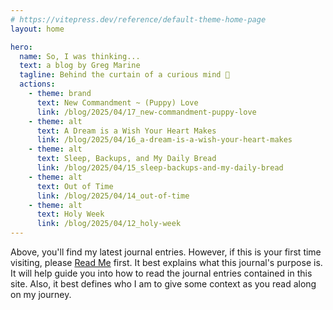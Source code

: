 ```yaml
---
# https://vitepress.dev/reference/default-theme-home-page
layout: home

hero:
  name: So, I was thinking...
  text: a blog by Greg Marine
  tagline: Behind the curtain of a curious mind 🤔
  actions:
    - theme: brand
      text: New Commandment ~ (Puppy) Love
      link: /blog/2025/04/17_new-commandment-puppy-love
    - theme: alt
      text: A Dream is a Wish Your Heart Makes
      link: /blog/2025/04/16_a-dream-is-a-wish-your-heart-makes
    - theme: alt
      text: Sleep, Backups, and My Daily Bread
      link: /blog/2025/04/15_sleep-backups-and-my-daily-bread
    - theme: alt
      text: Out of Time
      link: /blog/2025/04/14_out-of-time
    - theme: alt
      text: Holy Week
      link: /blog/2025/04/12_holy-week
---
```


Above, you'll find my latest journal entries. However, if this is your first time visiting, please [Read Me](read-me) first. It best explains what this journal's purpose is. It will help guide you into how to read the journal entries contained in this site. Also, it best defines who I am to give some context as you read along on my journey.